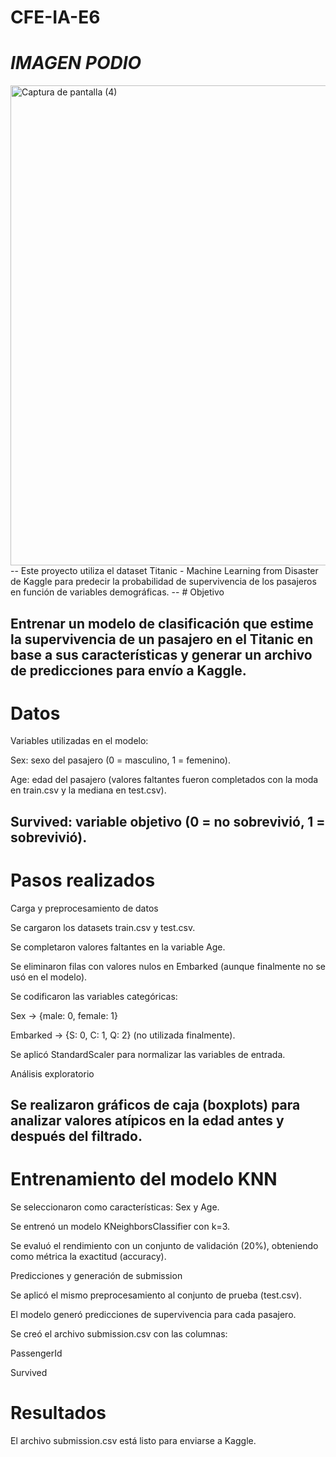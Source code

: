 # CFE-IA-E6

# *IMAGEN PODIO*
<img width="1366" height="768" alt="Captura de pantalla (4)" src="https://github.com/user-attachments/assets/a3c5c08d-907f-47c6-9066-c6807938700d" />
-- 
Este proyecto utiliza el dataset Titanic - Machine Learning from Disaster de Kaggle para predecir la probabilidad de supervivencia de los pasajeros en función de variables demográficas.
--
# Objetivo

Entrenar un modelo de clasificación que estime la supervivencia de un pasajero en el Titanic en base a sus características y generar un archivo de predicciones para envío a Kaggle.
--
# Datos

Variables utilizadas en el modelo:

Sex: sexo del pasajero (0 = masculino, 1 = femenino).

Age: edad del pasajero (valores faltantes fueron completados con la moda en train.csv y la mediana en test.csv).

Survived: variable objetivo (0 = no sobrevivió, 1 = sobrevivió).
--
# Pasos realizados

Carga y preprocesamiento de datos

Se cargaron los datasets train.csv y test.csv.

Se completaron valores faltantes en la variable Age.

Se eliminaron filas con valores nulos en Embarked (aunque finalmente no se usó en el modelo).

Se codificaron las variables categóricas:

Sex → {male: 0, female: 1}

Embarked → {S: 0, C: 1, Q: 2} (no utilizada finalmente).

Se aplicó StandardScaler para normalizar las variables de entrada.

Análisis exploratorio

Se realizaron gráficos de caja (boxplots) para analizar valores atípicos en la edad antes y después del filtrado.
--
# Entrenamiento del modelo KNN

Se seleccionaron como características: Sex y Age.

Se entrenó un modelo KNeighborsClassifier con k=3.

Se evaluó el rendimiento con un conjunto de validación (20%), obteniendo como métrica la exactitud (accuracy).

Predicciones y generación de submission

Se aplicó el mismo preprocesamiento al conjunto de prueba (test.csv).

El modelo generó predicciones de supervivencia para cada pasajero.

Se creó el archivo submission.csv con las columnas:

PassengerId

Survived

# Resultados

El archivo submission.csv está listo para enviarse a Kaggle.
